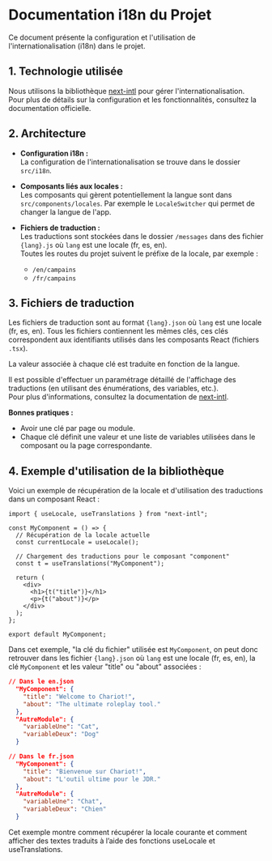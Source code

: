 # Documentation i18n du Projet

Ce document présente la configuration et l'utilisation de l'internationalisation (i18n) dans le projet.

## 1. Technologie utilisée

Nous utilisons la bibliothèque [next-intl](https://next-intl-docs.vercel.app/) pour gérer l'internationalisation.  
Pour plus de détails sur la configuration et les fonctionnalités, consultez la documentation officielle.

## 2. Architecture

- **Configuration i18n :**  
  La configuration de l'internationalisation se trouve dans le dossier `src/i18n`.

- **Composants liés aux locales :**  
  Les composants qui gèrent potentiellement la langue sont dans `src/components/locales`. Par exemple le `LocaleSwitcher` qui permet de changer la langue de l'app.

- **Fichiers de traduction :**  
  Les traductions sont stockées dans le dossier `/messages` dans des fichier `{lang}.js` où `lang` est une locale (fr, es, en).  
  Toutes les routes du projet suivent le préfixe de la locale, par exemple :
  - `/en/campains`
  - `/fr/campains`

## 3. Fichiers de traduction

Les fichiers de traduction sont au format `{lang}.json` où `lang` est une locale (fr, es, en).
Tous les fichiers contiennent les mêmes clés, ces clés correspondent aux identifiants utilisés dans les composants React (fichiers `.tsx`).

La valeur associée à chaque clé est traduite en fonction de la langue.

Il est possible d'effectuer un paramétrage détaillé de l'affichage des traductions (en utilisant des énumérations, des variables, etc.).  
Pour plus d'informations, consultez la documentation de [next-intl](https://next-intl-docs.vercel.app/).

**Bonnes pratiques :**

- Avoir une clé par page ou module.
- Chaque clé définit une valeur et une liste de variables utilisées dans le composant ou la page correspondante.

## 4. Exemple d'utilisation de la bibliothèque

Voici un exemple de récupération de la locale et d'utilisation des traductions dans un composant React :

```tsx
import { useLocale, useTranslations } from "next-intl";

const MyComponent = () => {
  // Récupération de la locale actuelle
  const currentLocale = useLocale();

  // Chargement des traductions pour le composant "component"
  const t = useTranslations("MyComponent");

  return (
    <div>
      <h1>{t("title")}</h1>
      <p>{t("about")}</p>
    </div>
  );
};

export default MyComponent;
```

Dans cet exemple, "la clé du fichier" utilisée est `MyComponent`, on peut donc retrouver dans les fichier `{lang}.json` où `lang` est une locale (fr, es, en), la clé `MyComponent` et les valeur "title" ou "about" associées :

```json
// Dans le en.json
  "MyComponent": {
    "title": "Welcome to Chariot!",
    "about": "The ultimate roleplay tool."
  },
  "AutreModule": {
    "variableUne": "Cat",
    "variableDeux": "Dog"
  }

// Dans le fr.json
  "MyComponent": {
    "title": "Bienvenue sur Chariot!",
    "about": "L'outil ultime pour le JDR."
  },
  "AutreModule": {
    "variableUne": "Chat",
    "variableDeux": "Chien"
  }
```

Cet exemple montre comment récupérer la locale courante et comment afficher des textes traduits à l’aide des fonctions useLocale et useTranslations.
